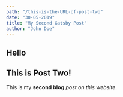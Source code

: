 ```yaml
---
path: "/this-is-the-URL-of-post-two"
date: "30-05-2019"
title: "My Second Gatsby Post"
author: "John Doe"
---
```


## Hello

## This is Post Two!

This is my **second blog** _post on this website_.
